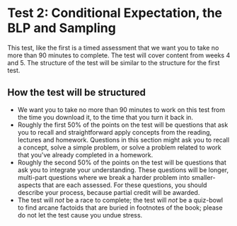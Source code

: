 # Test 2: Conditional Expectation, the BLP and Sampling 

This test, like the first is a timed assessment that we want you to take no more than 90 minutes to complete. The test will cover content from weeks 4 and 5. The structure of the test will be similar to the structure for the first test.

## How the test will be structured 

- We want you to take no more than 90 minutes to work on this test from the time you download it, to the time that you turn it back in. 
- Roughly the first 50% of the points on the test will be questions that ask you to recall and straightforward apply concepts from the reading, lectures and homework. Questions in this section might ask you to recall a concept, solve a simple problem, or solve a problem related to work that you've already completed in a homework.
- Roughly the second 50% of the points on the test will be questions that ask you to integrate your understanding. These questions will be longer, multi-part questions where we break a harder problem into smaller-aspects that are each assessed. For these questions, you should describe your process, because partial credit will be awarded. 
- The test will *not* be a race to complete; the test will *not* be a quiz-bowl to find arcane factoids that are buried in footnotes of the book; please do not let the test cause you undue stress. 
